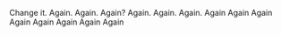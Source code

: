 Change it.
Again.
Again.
Again?
Again.
Again.
Again.
Again
Again
Again
Again
Again
Again
Again
Again